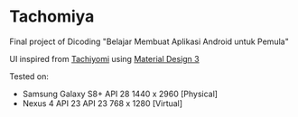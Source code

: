 # Tachomiya
Final project of Dicoding "Belajar Membuat Aplikasi Android untuk Pemula"

UI inspired from [Tachiyomi](https://tachiyomi.org/) using [Material Design 3](https://m3.material.io/)

Tested on:
- Samsung Galaxy S8+ API 28 1440 x 2960 [Physical]
- Nexus 4 API 23 API 23 768 x 1280 [Virtual]
